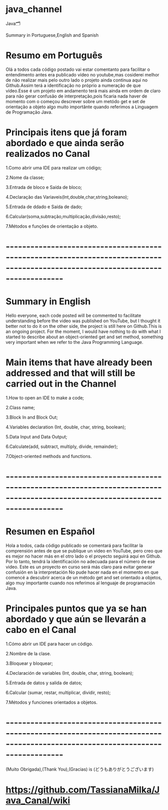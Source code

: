 # java_channel
Java🗂️

Summary in Portuguese,English and Spanish




# Resumo em Português

Olá a todos cada código postado vai estar comentanto para facilitar o entendimento antes era publicado vídeo no youtube,mas cosiderei melhor de não realizar mais pelo outro lado o projeto ainda continua aqui no Github.Assim terá a identificação no próprio a numeração de que vídeo.Esse é um projeto em andamento terá mais ainda em ordem de claro para não gerar confusão de interpretação,pois ficaria nada haver de momento com o começou descrever sobre um metódo get e set de orientação a objeto algo muito importânte quando referimos a Linguagem de Programação Java. 


# Principais itens que já foram abordado e que ainda serão realizados no Canal

1.Como abrir uma IDE para realizar um código;

2.Nome da classe;

3.Entrada de bloco e Saída de bloco;

4.Declaração das Variaveis(Int,double,char,string,boleano);

5.Entrada de ddado e Saída de dado;

6.Calcular(soma,subtração,multiplicação,divisão,resto);

7.Métodos e funções de orientação a objeto.

# --------------------------------------------------------------------------------------------------------------------------------

 # Summary in English
 
Hello everyone, each code posted will be commented to facilitate understanding before the video was published on YouTube, but I thought it better not to do it on the other side, the project is still here on Github.This is an ongoing project. For the moment, I would have nothing to do with what I started to describe about an object-oriented get and set method, something very important when we refer to the Java Programming Language.


# Main items that have already been addressed and that will still be carried out in the Channel

1.How to open an IDE to make a code;

2.Class name;

3.Block In and Block Out;

4.Variables declaration (Int, double, char, string, boolean);

5.Data Input and Data Output;

6.Calculate(add, subtract, multiply, divide, remainder);
 
7.Object-oriented methods and functions.

# --------------------------------------------------------------------------------------------------------------------------------

# Resumen en Español

Hola a todos, cada código publicado se comentará para facilitar la comprensión antes de que se publique un video en YouTube, pero creo que es mejor no hacer más en el otro lado o el proyecto seguirá aquí en Github. Por lo tanto, tendrá la identificación no adecuada para el número de ese video. Este es un proyecto en curso será más claro para evitar generar confusión en la interpretación No pude hacer nada en el momento en que comencé a descubrir acerca de un método get and set orientado a objetos, algo muy importante cuando nos referimos al lenguaje de programación Java.

# Principales puntos que ya se han abordado y que aún se llevarán a cabo en el Canal

1.Cómo abrir un IDE para hacer un código.

2.Nombre de la clase.

3.Bloquear y bloquear;

4.Declaración de variables (Int, double, char, string, boolean);

5.Entrada de datos y salida de datos;

6.Calcular (sumar, restar, multiplicar, dividir, resto);

7.Métodos y funciones orientados a objetos.

# --------------------------------------------------------------------------------------------------------------------------------

(Muito Obrigada),(Thank You),(Gracias) is (どうもありがとうございます)




# https://github.com/TassianaMilka/Java_Canal/wiki
